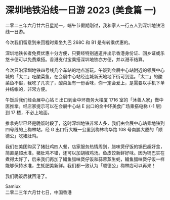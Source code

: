 # 深圳地铁沿线一日游 2023 (美食篇 一)

二零二三年六月廿六日星期一，端午节假期刚过，我和家人一行五人到深圳地铁沿线一日游。

今次我们留意到来回程时乘坐九巴 268C 和 B1 是有转乘优惠的。

深圳地铁长者免费优惠十分方便，只要经特别通道并出示香港身份证、回乡证或乐悠卡便可以免费乘搭。香港支付宝乘搭深圳地铁亦方便，并以港币结算。

今次只沿深圳地铁四号线几个车站的地点游玩。午饭到会展中心站附近的领展中心城的「太二」吃酸菜鱼，在会展中心站经连城新天地地下街可到达。「太二」的酸菜鱼不俗，我吃了几次了，酸菜鱼有一份香味，你一定会爱上，是需要以手机下单并结帐的，非常方便。

午饭后我们经会展中心站 E 出口到金中环商务大楼厦 1716 室的「沐善人家」做中医推拿。经店家提示可以在会展中心站 E 出口的金中环美食广场乘搭电梯 (-1 层) 到 17 楼，不必上地面。

推拿完毕已经是晚饭时段了，这时深圳地铁非常人多，我们由会展中心站乘地铁到四号线的上梅林站，经 G 出口行大概一公里到梅林梅华路 108 号南鹏大厦的「顺德公」吃猪肚鸡。

我们在美团购买了猪肚鸡四人餐，店家服务热情周到，腊味煲仔饭的锅巴超好食，简直是超水准。猪肚鸡不错，还可以加胡椒鸡汤。鱼皮饺新鲜好味。因为锅巴实在煮得太好了，后来我们再加了鳗鱼腊味煲仔饭和蒜蓉蒸生蚝，鳗鱼腊味煲仔饭一样能够保持水准，生蚝肥美新鲜。我们都一致认为「顺德公」梅林店可以再来！

我们晚饭后就回港了。

Samiux    
二零二三年六月廿七日，中国香港    
